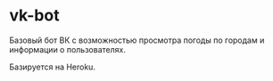 # vk-bot

Базовый бот ВК с возможностью просмотра погоды по городам и информации о пользователях.

Базируется на Heroku.

